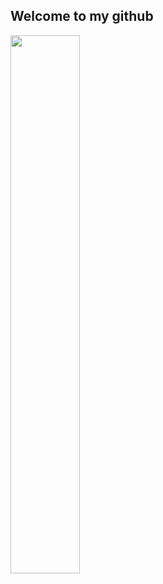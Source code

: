 ## Welcome to my github

<img align="left" width="47%" src="https://github-readme-stats.vercel.app/api?username=NotMarvle&show_icons=true&theme=radical" />


